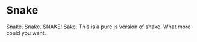 Snake
=====
Snake. Snake. SNAKE! Sake.
This is a pure js version of snake. What more could you want.


